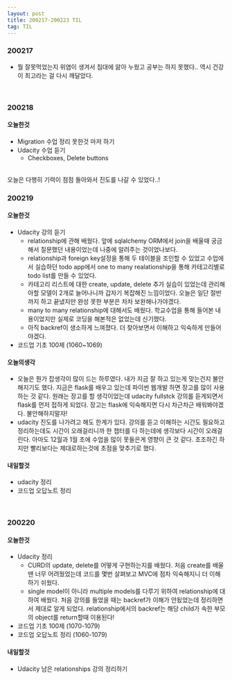 ```yaml
---
layout: post
title: 200217-200223 TIL
tag: TIL
---
```


### 200217
- 뭘 잘못먹었는지 위염이 생겨서 침대에 앓아 누웠고 공부는 하지 못했다.. 역시 건강이 최고라는 걸 다시 깨달았다.

<br>

### 200218
#### 오늘한것
- Migration 수업 정리 못한것 마저 하기
- Udacity 수업 듣기
  - Checkboxes, Delete buttons
<br>
오늘은 다행히 기력이 점점 돌아와서 진도를 나갈 수 있었다..!

<br>

### 200219
#### 오늘한것
- Udacity 강의 듣기
  - relationship에 관해 배웠다. 앞에 sqlalchemy ORM에서 join을 배울때 궁금해서 질문했던 내용이었는데 나중에 알려주는 것이었나보다.
  - relationship과 foreign key설정을 통해 두 테이블을 조인할 수 있었고 수업에서 실습하던 todo app에서 one to many realationship을 통해 카테고리별로 todo list를 만들 수 있었다.
  - 카테고리 리스트에 대한 create, update, delete 추가 실습이 있었는데 관리해아할 모델이 2개로 늘어나니까 갑자기 복잡해진 느낌이었다. 오늘은 일단 절반까지 하고 끝냈지만 완성 못한 부분은 차차 보완해나가야겠다.
  - many to many relationship에 대해서도 배웠다. 학교수업을 통해 들어본 내용이었지만 실제로 코딩을 해본적은 없었는데 신기했다. 
  - 아직 backref이 생소하게 느껴졌다. 더 찾아보면서 이해하고 익숙하게 만들어야겠다.
- 코드업 기초 100제 (1060~1069)

  
#### 오늘의생각
- 오늘은 뭔가 잡생각이 많이 드는 하루였다. 내가 지금 잘 하고 있는게 맞는건지 불안해지기도 했다. 지금은 flask를 배우고 있는데 파이썬 웹개발 하면 장고를 많이 사용하는 것 같다. 원래는 장고를 할 생각이었는데 udacity fullstck 강의를 듣게되면서 flask를 먼저 접하게 되었다. 장고는 flask에 익숙해지면 다시 차근차근 배워봐야겠다. 불안해하지말자!
- udacity 진도를 나가려고 해도 한계가 있다. 강의를 듣고 이해하는 시간도 필요하고 정리하는데도 시간이 오래걸리니까 한 챕터를 다 하는데에 생각보다 시간이 오래걸린다. 아마도 12월과 1월 초에 수업을 많이 못들은게 영향이 큰 것 같다. 초조하긴 하지만 빨리보다는 제대로하는것에 초점을 맞추기로 했다.

#### 내일할것
- udacity 정리
- 코드업 오답노트 정리

<br>

### 200220
#### 오늘한것
- Udacity 정리
  - CURD의 update, delete를 어떻게 구현하는지를 배웠다. 처음 create를 배울땐 너무 어려웠었는데 코드를 몇번 살펴보고 MVC에 점차 익숙해지니 더 이해하기 쉬웠다. 
  - single model이 아니라 multiple models를 다루기 위하여 relationship에 대하여 배웠다. 처음 강의를 들었을 때는 backref가 이해가 안됬었는데 정리하면서 제대로 알게 되었다. relationship에서의 backref는 해당 child가 속한 부모의 object를 return할때 이용된다!
- 코드업 기초 100제 (1070-1079)
- 코드업 오답노트 정리 (1060-1079)

#### 내일할것
- Udacity 남은 relationships 강의 정리하기
